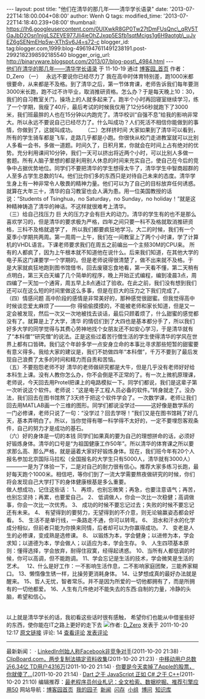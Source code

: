 --- layout: post title: "他们在清华的那几年――清华学长语录" date:
'2013-07-22T14:18:00.004+08:00' author: Wenh Q tags: modified\_time:
'2013-07-22T14:18:40.239+08:00' thumbnail:
https://lh6.googleusercontent.com/0UIXwkR8GP0Tw27tDmFUsQnc\_qRV5TGaJbD2Osn1njgLSZEVE977Jli4jeOhZJxqp5ESfb1sqtMcigs1g6H9aotgb\_uJvEZ6gSENmEHp5w-XThSv6J4=s72-c
blogger\_id:
tag:blogger.com,1999:blog-4961947611491238191.post-2992182398592185540
blogger\_orig\_url:
http://binaryware.blogspot.com/2013/07/blog-post\_4984.html ---
[\
他们在清华的那几年——清华学长语录](http://www.cnblogs.com/dizzy/archive/2011/10/20/2218791.html)
于 11-10-19 通过 [博客园\_首页](http://www.cnblogs.com/) 作者：D\_Zero
（一）   永远不要说你已经尽力了
我在高中时体育特别差，跑1000米都很要命，从来都是不及格。到了清华之后，第一节体育课，老师告诉我们每年要测3000米长跑，跑不过不许毕业，取消推研资格。怎么办？于是每天晚上10：30，我们的自习教室关门，操场上的人就多起来了。跑半个小时再回寝室继续学习，练了一个学期，我瘦了40斤，最后考试的时候我仅用了12分56秒就跑下了3000米，我们班最胖的人也在15分钟以内跑完了。清华校训“自强不息”给我的影响非常大。所以永远不要说自己已经尽力了。什么叫成功？人们死活不相信你能做到的事情，你做到了，这就叫成功。
    
（二）怎样挤时间
大家如果到了清华可以看到，所有的学生骑车都是飞车，走路几乎都是小跑。你很快从校门走进教室就可以比别人多看一会书，多做一道题。时间久了，日积月累，你就会在时间上占有绝对的优势。充分利用课间10分钟，我们一天可以挤出将近两个小时，可以比别人多做一套题。所有人脑子里想的都是利用别人休息的时间来充实自己，使自己在今后的竞争中占据优势地位。同学们不要把清华的学生想得太牛了，清华学生中智商超群的人至多占学生总数的1/4。他们比你们多的东西只是对待自己未来的态度。清华学生身上有一种非常令人敬畏的精神力量。他们可以为了自己的目标放弃任何诱惑。就算在大年三十，清华的自习教室也会人满为患。用一位美国教授的话说：“Students
of Tsinghua，no Saturday，no Sunday，no
holiday！”就是这种精神铸造了清华的神话。不这样就很难考上清华。
\
（三）给自己找压力
巨
大的压力才会有巨大的动力。清华的学生有的也不是那么喜欢学习的，但是清华的要求极为严格，四年之间只要一科不及格就取消推研资格，三科不及格就退学了，
所以我们都要疯狂地学习。大二的时候，我们有一个夏季小学期共两周。第一周周一上午，我们在一间教室上了两个小时课，学了计算机的VHDL语言。下课老师要求我们在周五之前编出一个主频30M的CPU来。
所有的人都疯了，因为上午根本就不知道他在说什么。后来我们知道，在其他大学的电子系这门课要学一个学期的。但是老师说得很清楚了，做不出来就不及格。于
是大家就疯狂地跑到图书馆借书，回去废寝忘食地看，第一天看不懂，第二天稍有点明白，第三天白天编了几个简单的程序，晚上开始正式编程，编到凌晨3点，周四编了一天加一个通宵，周五早上8点通过了验收。在此之前，我们没有想到我们还可以在这么短的时间里做这么多事，但是在巨大的压力之下我们完成了。
\
（四）情感问题
高中阶段的感情是非常美好的，那种感觉很甜蜜。但我觉得高中时候谈恋爱太麻烦了———你
得偷偷摸摸的，不能被老师和家长知道，但是又一定会被发现，然后一次又一次地被找去谈话，最后只顾着烦了，什么甜蜜的感觉都没有了。就算是上了大学，清华
的情侣们到了大四也是基本都分手了，所以我们好多大学的同学觉得与其费心劳神地找个女朋友还不如安心学习，于是清华就有了“本科僧”“研究僧”的说法。正是这些过着苦行僧生活的学生使得清华的学风在世界上都有口皆碑。我们这个年龄多学一点安身立命的本事比寻求那些短暂的甜蜜要有意义得多。我给大家的建议是，我们不妨做四年“本科僧”，千万不要到了最后发现自己浪费了太多的时间和精力而自责和苦恼。
\
（五）不要抱怨老师不好
清华的老师做研究都是大牛，但是几乎没有老师好好给本科生上课。没有人教你怎么办，你不会倒是不正常的了。有一次上微机原理课，老师说，今天回去用Protel把课上的电路模拟一下。同学们都说，我们是这辈子第一次听说这个软件。老师说：“这是电子工程人员必备的软件。”转身就走了。没办法，我们回去在图书馆熬了3天终于把这个软件学会了。一次数学课，老师让我们回去用MATLAB画一个三维的图形。同学们都说没学过———这好像是数学系的一门必修课，老师只说了一句：“没学过？回去学呀！”我们又是在图书馆耗了好几天，基本弄明白了。所以，当你觉得有哪一科学得不太好的，一定不要埋怨客观条件，自己的努力才是成功的基石。
\
（六）好的身体是一切的本钱
同学们如果真的要为自己的理想拼命的话，必须好好锻炼身体。清华的口号是“为祖国健康工作50年”。所以清华的体育课之所以要求那么高、那么严格，就是逼着大家好好锻炼身体。现在，我们班今年有20个人报名参加北京国际马拉松（全国报名的大学生只有5000人，清华就有3000人）———一是为了体验一下，二是对自己的耐力很有信心。推荐大家多练习长跑，最好每天跑个1000米。相信吧，等你们到了一流大学需要熬夜做研究的时候，你们将会发现自己大学打下的身体健康根基是多么重要。
\
做人想成功，记住这些话：
1、
再烦，也别忘微笑；再急，也要注意语气；再苦，也别忘坚持；再累，也要爱自己。
2、 低调做人，你会一次比一次稳健；高调做事，你会一次比一次优秀。
3、 成功的时候不要忘记过去；失败的时候不要忘记还有未来。
4、 有望得到的要努力，无望得到的不介意，则无论输赢姿态都会好看。
5、 生活不是单行线，一条路走不通，你可以转弯。
6、 泪水和汗水的化学成分相似，但前者只能为你换来同情，后者却可以为你赢得成功。
7、 变老是人生的必修课，变成熟是选修课。
8、
以锻炼为本，学会健身；以进修为本，学会求知；以道德为本，学会做人；以适应为本，学会生存。
9、 人生四项基本原则：懂得选择，学会放弃，耐得住寂寞，经得起诱惑。
10、当所有人都低调的时候，你可以高调，但不能跑调。
11、学会忘记是生活的技术，学会微笑是生活的艺术。  
12、什么是好工作：一不影响生活作息，二不影响家庭团聚，三能养家糊口。
13、懒惰像生锈一样，比操劳更消耗身体。
14、让梦想成真的最好办法就是醒来。
15、哲人无忧，智者常乐。并不是因为所爱的一切他都拥有了，而是所拥有的一切他都爱。
16、人生有几件绝对不能失去的东西:自制的力量，冷静的头脑，希望和信心。
\
\
\
以上就是清华学长的话，我初看这些话时很有感触，
希望你们也能从中借鉴些好的东西，使你能在IT之路上更好的走下去
![](https://lh6.googleusercontent.com/0UIXwkR8GP0Tw27tDmFUsQnc_qRV5TGaJbD2Osn1njgLSZEVE977Jli4jeOhZJxqp5ESfb1sqtMcigs1g6H9aotgb_uJvEZ6gSENmEHp5w-XThSv6J4)作者:
[D\_Zero](http://www.cnblogs.com/dizzy/) 发表于 2011-10-20 12:17
[原文链接](http://www.cnblogs.com/dizzy/archive/2011/10/20/2218791.html)
评论: 14
[查看评论](http://www.cnblogs.com/dizzy/archive/2011/10/20/2218791.html#pagedcomment) [发表评论](http://www.cnblogs.com/dizzy/archive/2011/10/20/2218791.html#commentform)

* * * * *

最新新闻：
·
[LinkedIn创始人称Facebook非竞争对手](http://news.cnblogs.com/n/118925/)(2011-10-20
21:38)
·
[ClipBoard.com，两步复制法搞定资料收集](http://news.cnblogs.com/n/118924/)(2011-10-20
21:23)
· [中移动用户总数近6.34亿
TD用户4316万](http://news.cnblogs.com/n/118923/)(2011-10-20 21:14)
·
[你要是今天卖掉了Apple的股票，你就傻了…](http://news.cnblogs.com/n/118922/)(2011-10-20
21:14)
· [Dart 之于 JavaScript 正如 C\# 之于
C++](http://news.cnblogs.com/n/118921/)(2011-10-20 21:10)
编辑推荐：[最老程序员创业札记：全文检索、数据挖掘、推荐引擎应用50](http://www.cnblogs.com/yantao7589/archive/2011/10/20/2218788.html)
网站导航：[博客园首页](http://www.cnblogs.com/)  [我的园子](http://home.cnblogs.com/)  [新闻](http://news.cnblogs.com/)  [闪存](http://home.cnblogs.com/ing/)  [小组](http://home.cnblogs.com/group/)  [博问](http://space.cnblogs.com/q/)  [知识库](http://kb.cnblogs.com/)
